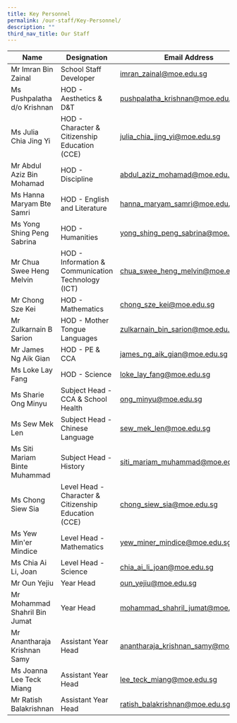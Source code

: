 ```yaml
---
title: Key Personnel
permalink: /our-staff/Key-Personnel/
description: ""
third_nav_title: Our Staff
---
```

| Name | Designation | Email Address |
| -------- | -------- | -------- |
| Mr Imran Bin Zainal | School Staff Developer | imran_zainal@moe.edu.sg |
| Ms Pushpalatha d/o Krishnan     | HOD - Aesthetics & D&T     | pushpalatha_krishnan@moe.edu.sg     |
|Ms Julia Chia Jing Yi | HOD - Character & Citizenship Education (CCE) |julia_chia_jing_yi@moe.edu.sg |
| Mr Abdul Aziz Bin Mohamad | HOD - Discipline | abdul_aziz_mohamad@moe.edu.sg |
| Ms Hanna Maryam Bte Samri | HOD - English and Literature | hanna_maryam_samri@moe.edu.sg |
| Ms Yong Shing Peng Sabrina | HOD - Humanities | yong_shing_peng_sabrina@moe.edu.sg |
| Mr Chua Swee Heng Melvin   | HOD - Information & Communication Technology (ICT) | chua_swee_heng_melvin@moe.edu.sg |
| Mr Chong Sze Kei | HOD - Mathematics | chong_sze_kei@moe.edu.sg |
| Mr Zulkarnain B Sarion  | HOD - Mother Tongue Languages | zulkarnain_bin_sarion@moe.edu.sg |
| Mr James Ng Aik Gian | HOD - PE & CCA | james_ng_aik_gian@moe.edu.sg |
| Ms Loke Lay Fang | HOD - Science | loke_lay_fang@moe.edu.sg |
| Ms Sharie Ong Minyu | Subject Head - CCA & School Health  | ong_minyu@moe.edu.sg |
| Ms Sew Mek Len | Subject Head - Chinese Language | sew_mek_len@moe.edu.sg |
| Ms Siti Mariam Binte Muhammad | Subject Head - History | siti_mariam_muhammad@moe.edu.sg |
| Ms Chong Siew Sia | Level Head - Character & Citizenship Education (CCE) | chong_siew_sia@moe.edu.sg |
| Ms Yew Min'er Mindice| Level Head - Mathematics | yew_miner_mindice@moe.edu.sg |
| Ms Chia Ai Li, Joan | Level Head - Science | chia_ai_li_joan@moe.edu.sg |
| Mr Oun Yejiu | Year Head | oun_yejiu@moe.edu.sg |
| Mr Mohammad Shahril Bin Jumat | Year Head | mohammad_shahril_jumat@moe.edu.sg |
| Mr Anantharaja Krishnan Samy | Assistant Year Head | anantharaja_krishnan_samy@moe.edu.sg |
| Ms Joanna Lee Teck Miang | Assistant Year Head | lee_teck_miang@moe.edu.sg |
| Mr Ratish Balakrishnan | Assistant Year Head | ratish_balakrishnan@moe.edu.sg |